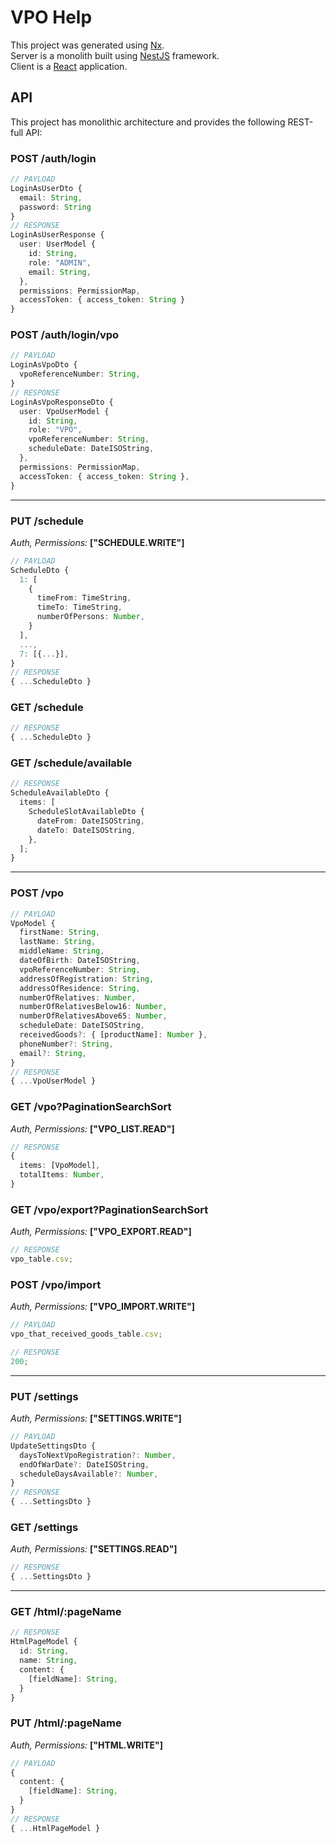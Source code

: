 # VPO Help

This project was generated using [Nx](https://nx.dev).\
Server is a monolith built using [NestJS](https://docs.nestjs.com/) framework.\
Client is a [React](https://reactjs.org/) application.

## API

This project has monolithic architecture and provides the following REST-full API:

### POST /auth/login

```ts
// PAYLOAD
LoginAsUserDto {
  email: String,
  password: String
}
// RESPONSE
LoginAsUserResponse {
  user: UserModel {
    id: String,
    role: "ADMIN",
    email: String,
  },
  permissions: PermissionMap,
  accessToken: { access_token: String }
}
```

### POST /auth/login/vpo

```ts
// PAYLOAD
LoginAsVpoDto {
  vpoReferenceNumber: String,
}
// RESPONSE
LoginAsVpoResponseDto {
  user: VpoUserModel {
    id: String,
    role: "VPO",
    vpoReferenceNumber: String,
    scheduleDate: DateISOString,
  },
  permissions: PermissionMap,
  accessToken: { access_token: String },
}
```

---

### PUT /schedule

_Auth, Permissions:_ **["SCHEDULE.WRITE"]**

```ts
// PAYLOAD
ScheduleDto {
  1: [
    {
      timeFrom: TimeString,
      timeTo: TimeString,
      numberOfPersons: Number,
    }
  ],
  ...,
  7: [{...}],
}
// RESPONSE
{ ...ScheduleDto }
```

### GET /schedule

```ts
// RESPONSE
{ ...ScheduleDto }
```

### GET /schedule/available

```ts
// RESPONSE
ScheduleAvailableDto {
  items: [
    ScheduleSlotAvailableDto {
      dateFrom: DateISOString,
      dateTo: DateISOString,
    },
  ];
}
```

---

### POST /vpo

```ts
// PAYLOAD
VpoModel {
  firstName: String,
  lastName: String,
  middleName: String,
  dateOfBirth: DateISOString,
  vpoReferenceNumber: String,
  addressOfRegistration: String,
  addressOfResidence: String,
  numberOfRelatives: Number,
  numberOfRelativesBelow16: Number,
  numberOfRelativesAbove65: Number,
  scheduleDate: DateISOString,
  receivedGoods?: { [productName]: Number },
  phoneNumber?: String,
  email?: String,
}
// RESPONSE
{ ...VpoUserModel }
```

### GET /vpo?PaginationSearchSort

_Auth, Permissions:_ **["VPO_LIST.READ"]**

```ts
// RESPONSE
{
  items: [VpoModel],
  totalItems: Number,
}
```

### GET /vpo/export?PaginationSearchSort

_Auth, Permissions:_ **["VPO_EXPORT.READ"]**

```ts
// RESPONSE
vpo_table.csv;
```

### POST /vpo/import

_Auth, Permissions:_ **["VPO_IMPORT.WRITE"]**

```ts
// PAYLOAD
vpo_that_received_goods_table.csv;

// RESPONSE
200;
```

---

### PUT /settings

_Auth, Permissions:_ **["SETTINGS.WRITE"]**

```ts
// PAYLOAD
UpdateSettingsDto {
  daysToNextVpoRegistration?: Number,
  endOfWarDate?: DateISOString,
  scheduleDaysAvailable?: Number,
}
// RESPONSE
{ ...SettingsDto }
```

### GET /settings

_Auth, Permissions:_ **["SETTINGS.READ"]**

```ts
// RESPONSE
{ ...SettingsDto }
```

---

### GET /html/:pageName

```ts
// RESPONSE
HtmlPageModel {
  id: String,
  name: String,
  content: {
    [fieldName]: String,
  }
}
```

### PUT /html/:pageName

_Auth, Permissions:_ **["HTML.WRITE"]**

```ts
// PAYLOAD
{
  content: {
    [fieldName]: String,
  }
}
// RESPONSE
{ ...HtmlPageModel }
```
